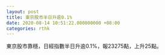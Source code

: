 ```yaml
---
layout: post
title: 東京股市半日升逾0.1%
date: 2020-08-14 10:51:22.000000000 +08:00
categories: rthk
---
```


東京股市靠穩，日經指數半日升逾0.1%，報23275點，上升25點。
